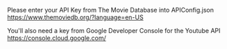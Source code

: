 Please enter your API Key from The Movie Database into APIConfig.json
https://www.themoviedb.org/?language=en-US

You'll also need a key from Google Developer Console for the Youtube API
https://console.cloud.google.com/
